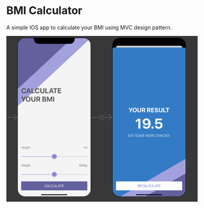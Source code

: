 #  BMI Calculator

A simple IOS app to calculate your BMI using MVC design pattern.

![Screenshot](screenshot.png)